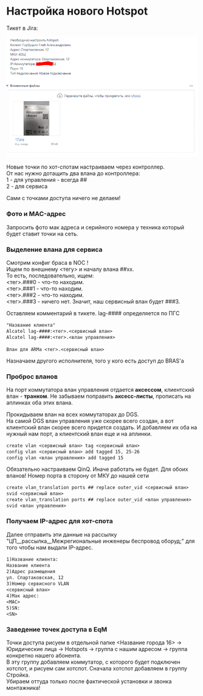 # Настройка нового Hotspot

Тикет в Jira:

![](../../.gitbook/assets/image%20%2812%29.png)

Новые точки по хот-спотам настраиваем через контроллер.   
От нас нужно дотащить два влана до контроллера:   
1 - для управления - всегда \#\#  
2 - для сервиса 

Сами с точками доступа ничего не делаем!

### Фото и MAC-адрес

Запросить фото мак адреса и серийного номера у техника который будет ставит точки на сеть. 

### Выделение влана для сервиса

Смотрим конфиг браса в NOC !  
Ищем по внешнему &lt;тегу&gt; и началу влана \#\#хх.   
То есть, последовательно, ищем:   
&lt;тег&gt;.\#\#\#0 - что-то находим.   
&lt;тег&gt;.\#\#\#1 - что-то находим.   
&lt;тег&gt;.\#\#\#2 - что-то находим.   
&lt;тег&gt;.\#\#\#3 - ничего нет. Значит, наш сервисный влан будет \#\#\#3.

Оставляем комментарий в тикете. lag-\#\#\#\# определяется по ПГС

```text
"Название клиента"
Alcatel lag-####:<тег>.<сервисный влан>
Alcatel lag-####:<тег>.<влан управления>

Влан для ARMа <тег>.<сервисный влан>
```

Назначаем другого исполнителя, того у кого есть доступ до BRAS'а

### Проброс вланов

На порт коммутатора влан управления отдается **аксессом**, клиентский влан - **транком**. Не забываем поправить **аксесс-листы**, прописать на аплинках оба этих влана.

Прокидываем влан на всех коммутаторах до DGS.   
На самой DGS влан управления уже скорее всего создан, а вот клиентский влан скорее всего придется создать. И добавляем их оба на нужный нам порт, а клиентский влан еще и на аплинки.

```text
create vlan <сервисный влан> tag <сервисный влан>
config vlan <сервисный влан> add tagged 15, 25-26
config vlan <влан управления> add tagged 15
```

Обязательно настраиваем QinQ. Иначе работать не будет. Для обоих вланов! Номер порта в сторону от МКУ до нашей сети

```text
create vlan_translation ports ## replace outer_vid <сервисный влан> svid <сервисный влан>
create vlan_translation ports ## replace outer_vid <влан управления> svid <влан управления>
```

### Получаем IP-адрес для хот-спота

Далее отправить эти данные на рассылку "ЦП\__рассылка\__Межрегиональные инженеры беспровод оборуд;" для того чтобы нам выдали IP-адрес. 

```text
1)Название клиента:
Название клиента
2)Адрес размещения
ул. Спартаковская, 12
3)Номер сервисного VLAN
<сервисный влан>
4)Мак адрес:
<MAC>
5)SN: 
<SN>
```

### Заведение точек доступа в EqM

Точки доступа рисуем в отдельной папке &lt;Название города 16&gt; -&gt; Юридические лица -&gt; Hotspots -&gt; группа с нашим адресом -&gt; группа конкретно нашего абонента.   
В эту группу добавляем коммутатор, с которого будет подключен хотспот, и рисуем сам хотспот. Сначала хотспот добавляем в группу Стройка.   
Убираем оттуда только после фактической установки и звонка монтажника!

